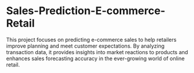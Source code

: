 # Sales-Prediction-E-commerce-Retail
This project focuses on predicting e-commerce sales to help retailers improve planning and meet customer expectations. By analyzing transaction data, it provides insights into market reactions to products and enhances sales forecasting accuracy in the ever-growing world of online retail.
